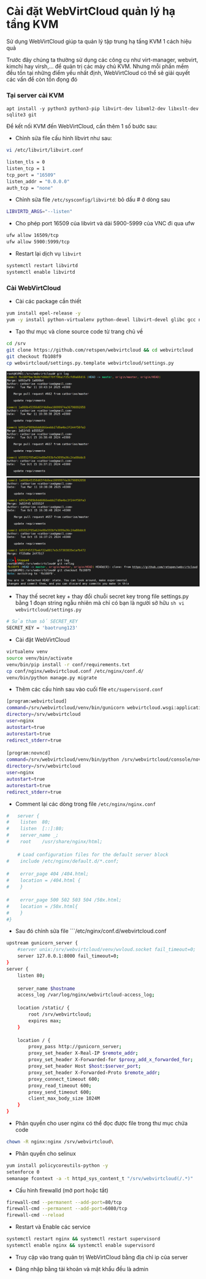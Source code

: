 # Cài đặt WebVirtCloud quản lý hạ tầng KVM

Sử dụng WebVirtCloud giúp ta quản lý tập trung hạ tầng KVM 1 cách hiệu quả

Trước đây chúng ta thường sử dụng các công cụ như virt-manager, webvirt, kimchi hay virsh,... để quản trị các máy chủ KVM. Nhưng mỗi phần mềm đều tồn tại những điểm yếu nhất định, WebVirtCloud có thể sẽ giải quyết các vấn đề còn tồn đọng đó

### Tại server cài KVM

    apt install -y python3 python3-pip libvirt-dev libxml2-dev libxslt-dev sqlite3 git

Để kết nối KVM đến WebVirtCloud, cần thêm 1 số bước sau:
- Chỉnh sửa file cấu hình libvirt như sau:

```sh
vi /etc/libvirt/libvirt.conf
```

```sh
listen_tls = 0
listen_tcp = 1
tcp_port = "16509"
listen_addr = "0.0.0.0"
auth_tcp = "none"
```

- Chỉnh sửa file ```/etc/sysconfig/libvirtd```: bỏ dấu # ở dòng sau

```sh
LIBVIRTD_ARGS="--listen"
```

- Cho phép port 16509 của libvirt và dải 5900-5999 của VNC đi qua ufw

```sh
ufw allow 16509/tcp
ufw allow 5900:5999/tcp
```

- Restart lại dịch vụ ```libvirt```

```sh
systemctl restart libvirtd
systemctl enable libvirtd
```

### Cài WebVirtCloud

- Cài các package cần thiết

```sh
yum install epel-release -y
yum -y install python-virtualenv python-devel libvirt-devel glibc gcc nginx supervisor python-lxml git python-libguestfs
```

- Tạo thư mục và clone source code từ trang chủ về

```sh
cd /srv
git clone https://github.com/retspen/webvirtcloud && cd webvirtcloud
git checkout fb108f9
cp webvirtcloud/settings.py.template webvirtcloud/settings.py
```
  <img src="kvmimages/Screenshot_52.png">
  <img src="kvmimages/Screenshot_53.png">

- Thay thế secret key + thay đổi chuỗi secret key trong file settings.py bằng 1 đoạn string ngẫu nhiên mà chỉ có bạn là người sở hữu ```sh vi webvirtcloud/settings.py```

```sh
# Sửa tham số SECRET_KEY
SECRET_KEY = 'baotrung123'
```

- Cài đặt WebVirtCloud

```sh
virtualenv venv
source venv/bin/activate
venv/bin/pip install -r conf/requirements.txt
cp conf/nginx/webvirtcloud.conf /etc/nginx/conf.d/
venv/bin/python manage.py migrate
```

- Thêm các cấu hình sau vào cuối file ```etc/supervisord.conf```

```sh
[program:webvirtcloud]
command=/srv/webvirtcloud/venv/bin/gunicorn webvirtcloud.wsgi:application -c /srv/webvirtcloud/gunicorn.conf.py
directory=/srv/webvirtcloud
user=nginx
autostart=true
autorestart=true
redirect_stderr=true

[program:novncd]
command=/srv/webvirtcloud/venv/bin/python /srv/webvirtcloud/console/novncd
directory=/srv/webvirtcloud
user=nginx
autostart=true
autorestart=true
redirect_stderr=true
```

- Comment lại các dòng trong file ```/etc/nginx/nginx.conf```

```sh
#   server {
#    listen  80;
#    listen  [::]:80;
#    server_name _;
#    root    /usr/share/nginx/html;

    # Load configuration files for the default server block
#    include /etc/nginx/default.d/*.conf;

#    error_page 404 /404.html;
#    location = /404.html {
#    }

#    error_page 500 502 503 504 /50x.html;
#    location = /50x.html{
#    }
#}
```

- Sau đó chỉnh sửa file ```/etc/nginx/conf.d/webvirtcloud.conf

```sh
upstream gunicorn_server {
    #server unix:/srv/webvirtcloud/venv/wvloud.socket fail_timeout=0;
    server 127.0.0.1:8000 fail_timeout=0;
}
server {
    listen 80;

    server_name $hostname
    access_log /var/log/nginx/webvirtcloud-access_log;

    location /static/ {
        root /srv/webvirtcloud;
        expires max;
    }

    location / {
        proxy_pass http://gunicorn_server;
        proxy_set_header X-Real-IP $remote_addr;
        proxy_set_header X-Forwarded-for $proxy_add_x_forwarded_for;
        proxy_set_header Host $host:$server_port;
        proxy_set_header X-Forwarded-Proto $remote_addr;
        proxy_connect_timeout 600;
        proxy_read_timeout 600;
        proxy_send_timeout 600;
        client_max_body_size 1024M
    }
}
```

- Phân quyền cho user nginx có thể đọc được file trong thư mục chứa code

```sh
chown -R nginx:nginx /srv/webvirtcloud\
```

- Phân quyền cho selinux

```sh
yum install policycoreutils-python -y
setenforce 0
semanage fcontext -a -t httpd_sys_content_t "/srv/webvirtcloud(/.*)"
```

- Cấu hình firewalld (mở port hoặc tắt)

```sh
firewall-cmd --permanent --add-port=80/tcp
firewall-cmd --permanent --add-port=6080/tcp
firewall-cmd --reload
```

- Restart và Enable các service

```sh
systemctl restart nginx && systemctl restart supervisord
systemctl enable nginx && systemctl enable supervisord
```

- Truy cập vào trang quản trị WebVirtCloud bằng địa chỉ ip của server

- Đăng nhập bằng tài khoản và mật khẩu đều là admin


